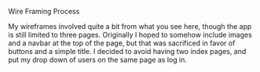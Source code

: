 Wire Framing Process

My wireframes involved quite a bit from what you see here, though the app is still limited to three pages.  Originally I hoped to somehow include images and a navbar at the top of the page, but that was sacrificed in favor of buttons and a simple title.  I decided to avoid having two index pages, and put my drop down of users on the same page as log in.
